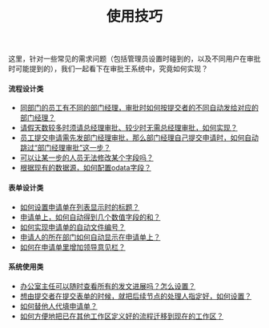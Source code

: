 ﻿---
title: 使用技巧
---

这里，针对一些常见的需求问题（包括管理员设置时碰到的，以及不同用户在审批时可能提到的），我们一起看下在审批王系统中，究竟如何实现？

#### 流程设计类

- <a href="./question_myboss" target="_blank">同部门的员工有不同的部门经理，审批时如何按提交者的不同自动发给对应的部门经理？</a> 
- <a href="./question_conditional" target="_blank">请假天数较多时须请总经理审批、较少时无需总经理审批，如何实现？</a>
- <a href="./question_skipApproval" target="_blank">员工提交申请需先发部门经理审批，那么部门经理自己提交申请时，如何自动跳过“部门经理审批”这一步？</a>
- <a href="./question_forbidden" target="_blank">可以让某一步的人员无法修改某个字段吗？</a>
- <a href="./field_odata" target="_blank">根据现有的数据源，如何配置odata字段？</a>

#### 表单设计类

- <a href="./question_title" target="_blank">如何设置申请单在列表显示时的标题？</a>
- <a href="./question_sum" target="_blank">申请单上，如何自动得到几个数值字段的和？</a>
- <a href="./question_autonum" target="_blank">如何实现申请单的自动文件编号？</a>
- <a href="./question_mydep" target="_blank">申请人的所在部门如何自动显示在申请单上？</a>
- <a href="./question_comments" target="_blank">如何在申请单里增加领导意见栏？</a>

#### 系统使用类

- <a href="./question_permission" target="_blank">办公室主任可以随时查看所有的发文进展吗？怎么设置？</a>
- <a href="./question_assignApprover" target="_blank">想由提交者在提交表单的时候，就把后续节点的处理人指定好，如何设置？</a>
- <a href="./question_replace" target="_blank">如何替他人代填申请单？</a>
- <a href="./question_importAndexport" target="_blank">如何方便地把已在其他工作区定义好的流程迁移到现在的工作区？</a>